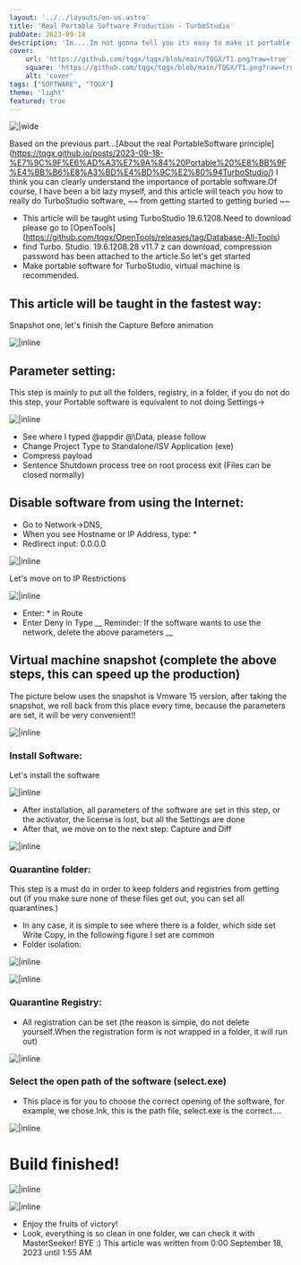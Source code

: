 ```yaml
---
layout: '../../layouts/en-us.astro'
title: 'Real Portable Software Production - TurboStudio'
pubDate: 2023-09-18
description: 'Im....Im not gonna tell you its easy to make it portable. '
cover:
    url: 'https://github.com/tqgx/tqgx/blob/main/TQGX/T1.png?raw=true'
    square: 'https://github.com/tqgx/tqgx/blob/main/TQGX/T1.png?raw=true'
    alt: 'cover'
tags: ["SOFTWARE", "TQGX"] 
theme: 'light'
featured: true
---
```


![|wide](https://github.com/tqgx/tqgx/blob/main/TQGX/T1.png?raw=true')

Based on the previous part...[About the real PortableSoftware principle] (https://tqgx.github.io/posts/2023-09-18-%E7%9C%9F%E6%AD%A3%E7%9A%84%20Portable%20%E8%BB%9F%E4%BB%B6%E8%A3%BD%E4%BD%9C%E2%80%94TurboStudio/)
I think you can clearly understand the importance of portable software.Of course, I have been a bit lazy myself, and this article will teach you how to really do TurboStudio software, ~~ from getting started to getting buried ~~
- This article will be taught using TurboStudio 19.6.1208.Need to download please go to [OpenTools] (https://github.com/tqgx/OpenTools/releases/tag/Database-All-Tools)
- find Turbo. Studio. 19.6.1208.28 v11.7 z can download, compression password has been attached to the article.So let's get started
- Make portable software for TurboStudio, virtual machine is recommended.

## This article will be taught in the fastest way:
Snapshot one, let's finish the Capture Before animation

![|inline](https://github.com/tqgx/tqgx/blob/main/TQGX/T1.png?raw=true)

## Parameter setting:
This step is mainly to put all the folders, registry, in a folder, if you do not do this step, your Portable software is equivalent to not doing Settings→

![|inline](https://github.com/tqgx/tqgx/blob/main/TQGX/T4.png?raw=true)

- See where I typed @appdir @\Data, please follow
- Change Project Type to Standalone/ISV Application (exe)
- Compress payload
- Sentence Shutdown process tree on root process exit (Files can be closed normally)
## Disable software from using the Internet:
- Go to Network→DNS,
- When you see Hostname or IP Address, type: *
- Redlirect input: 0.0.0.0

![|inline](https://github.com/tqgx/tqgx/blob/main/TQGX/T5.png?raw=true)

Let's move on to IP Restrictions

![|inline](https://github.com/tqgx/tqgx/blob/main/TQGX/T6.png?raw=true)
- Enter: * in Route
- Enter Deny in Type
__ Reminder: If the software wants to use the network, delete the above parameters __
## Virtual machine snapshot (complete the above steps, this can speed up the production)
The picture below uses the snapshot is Vmware 15 version, after taking the snapshot, we roll back from this place every time, because the parameters are set, it will be very convenient!!

![|inline](https://github.com/tqgx/tqgx/blob/main/TQGX/T7.png?raw=true)

### Install Software:
Let's install the software

![|inline](https://github.com/tqgx/tqgx/blob/main/TQGX/T2.png?raw=true)

- After installation, all parameters of the software are set in this step, or the activator, the license is lost, but all the Settings are done
- After that, we move on to the next step: Capture and Diff

![|inline](https://github.com/tqgx/tqgx/blob/main/TQGX/T3.png?raw=true)

### Quarantine folder:
This step is a must do in order to keep folders and registries from getting out (if you make sure none of these files get out, you can set all quarantines.)
- In any case, it is simple to see where there is a folder, which side set Write Copy, in the following figure I set are common
- Folder isolation:

![|inline](https://github.com/tqgx/tqgx/blob/main/TQGX/T8.png?raw=true)

![|inline](https://github.com/tqgx/tqgx/blob/main/TQGX/T9.png?raw=true)

### Quarantine Registry:
- All registration can be set (the reason is simple, do not delete yourself.When the registration form is not wrapped in a folder, it will run out)

![|inline](https://github.com/tqgx/tqgx/blob/main/TQGX/T10.png?raw=true)

### Select the open path of the software (select.exe)
- This place is for you to choose the correct opening of the software, for example, we chose.lnk, this is the path file, select.exe is the correct....

![|inline](https://github.com/tqgx/tqgx/blob/main/TQGX/T10.png?raw=true)

# Build finished!

![|inline](https://github.com/tqgx/tqgx/blob/main/TQGX/T12.png?raw=true)

![|inline](https://github.com/tqgx/tqgx/blob/main/TQGX/T13.png?raw=true)

- Enjoy the fruits of victory!
- Look, everything is so clean in one folder, we can check it with MasterSeeker!
BYE :) This article was written from 0:00 September 18, 2023 until 1:55 AM